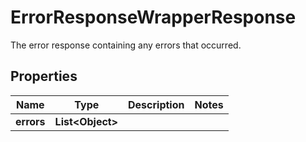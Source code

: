 

# ErrorResponseWrapperResponse

The error response containing any errors that occurred.

## Properties

| Name | Type | Description | Notes |
|------------ | ------------- | ------------- | -------------|
|**errors** | **List&lt;Object&gt;** |  |  |



